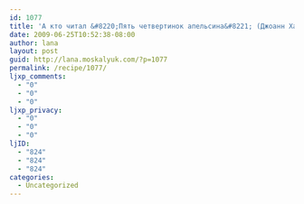 ```yaml
---
id: 1077
title: 'А кто читал &#8220;Пять четвертинок апельсина&#8221; (Джоанн Харрис)?'
date: 2009-06-25T10:52:38-08:00
author: lana
layout: post
guid: http://lana.moskalyuk.com/?p=1077
permalink: /recipe/1077/
ljxp_comments:
  - "0"
  - "0"
  - "0"
ljxp_privacy:
  - "0"
  - "0"
  - "0"
ljID:
  - "824"
  - "824"
  - "824"
categories:
  - Uncategorized
---
```

